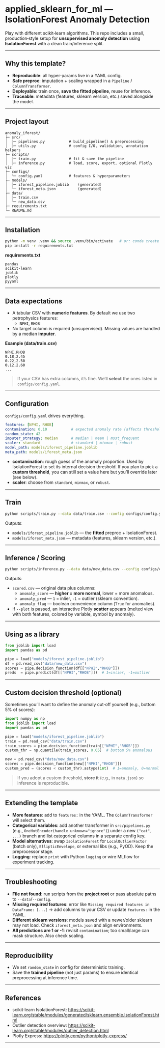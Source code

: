 # applied_sklearn_for_ml — IsolationForest Anomaly Detection

Play with different scikit‑learn algorithms. This repo includes a small, production‑style setup for **unsupervised anomaly detection** using **IsolationForest** with a clean train/inference split.

---

## Why this template?
- **Reproducible**: all hyper‑params live in a YAML config.
- **Safe preproc**: imputation + scaling wrapped in a `Pipeline` / `ColumnTransformer`.
- **Deployable**: train once, **save the fitted pipeline**, reuse for inference.
- **Traceable**: metadata (features, sklearn version, etc.) saved alongside the model.

---

## Project layout
```
anomaly_iforest/
├─ src/
│  ├─ pipelines.py           # build_pipeline() & preprocessing
│  ├─ utils.py               # config I/O, validation, annotation helpers
├─ scripts/
│  ├─ train.py               # fit & save the pipeline
│  ├─ inference.py           # load, score, export, optional Plotly viz
├─ configs/
│  └─ config.yaml            # features & hyperparameters
├─ models/
│  ├─ iforest_pipeline.joblib    (generated)
│  └─ iforest_meta.json          (generated)
├─ data/
│  ├─ train.csv
│  └─ new_data.csv
├─ requirements.txt
└─ README.md
```

---

## Installation
```bash
python -m venv .venv && source .venv/bin/activate   # or: conda create -n iforest python=3.11
pip install -r requirements.txt
```

**requirements.txt**
```
pandas
scikit-learn
joblib
plotly
pyyaml
```

---

## Data expectations
- A tabular CSV with **numeric features**. By default we use two petrophysics features:
  - `NPHI`, `RHOB`
- No target column is required (unsupervised). Missing values are handled by a median **imputer**.

**Example (data/train.csv)**
```csv
NPHI,RHOB
0.18,2.45
0.22,2.50
0.12,2.60
...
```

> If your CSV has extra columns, it’s fine. We’ll **select** the ones listed in `configs/config.yaml`.

---

## Configuration
`configs/config.yaml` drives everything.

```yaml
features: [NPHI, RHOB]
contamination: 0.10           # expected anomaly rate (affects threshold)
random_state: 42
imputer_strategy: median      # median | mean | most_frequent
scaler: standard              # standard | minmax | robust
model_path: models/iforest_pipeline.joblib
meta_path: models/iforest_meta.json
```

- **contamination**: rough guess of the anomaly proportion. Used by IsolationForest to set its internal decision threshold. If you plan to pick a **custom threshold**, you can still set a value here but you’ll override later (see below).
- **scaler**: choose from `standard`, `minmax`, or `robust`.

---

## Train
```bash
python scripts/train.py --data data/train.csv --config configs/config.yaml
```
Outputs:
- `models/iforest_pipeline.joblib` — the **fitted** preproc + IsolationForest.
- `models/iforest_meta.json` — metadata (features, sklearn version, etc.).

---

## Inference / Scoring
```bash
python scripts/inference.py --data data/new_data.csv --config configs/config.yaml --out scored.csv --plot
```
Outputs:
- `scored.csv` — original data plus columns:
  - `anomaly_score` — **higher = more normal**, lower = more anomalous.
  - `anomaly_pred`  — `1` = inlier, `-1` = outlier (sklearn convention).
  - `anomaly_flag`  — boolean convenience column (`True` for anomalies).
- If `--plot` is passed, an interactive Plotly **scatter** appears (melted view with both features, colored by variable, symbol by anomaly).

---

## Using as a library
```python
from joblib import load
import pandas as pd

pipe = load("models/iforest_pipeline.joblib")
df = pd.read_csv("data/new_data.csv")
scores = pipe.decision_function(df[["NPHI","RHOB"]])
preds  = pipe.predict(df[["NPHI","RHOB"]])  # 1=inlier, -1=outlier
```

---

## Custom decision threshold (optional)
Sometimes you’ll want to define the anomaly cut‑off yourself (e.g., bottom 5% of scores):

```python
import numpy as np
from joblib import load
import pandas as pd

pipe = load("models/iforest_pipeline.joblib")
train = pd.read_csv("data/train.csv")
train_scores = pipe.decision_function(train[["NPHI","RHOB"]])
custom_thr = np.quantile(train_scores, 0.05)  # bottom 5% anomalous

new = pd.read_csv("data/new_data.csv")
scores = pipe.decision_function(new[["NPHI","RHOB"]])
custom_pred = (scores < custom_thr).astype(int)  # 1=anomaly, 0=normal
```

> If you adopt a custom threshold, **store it** (e.g., in `meta.json`) so inference is reproducible.

---

## Extending the template
- **More features**: add to `features:` in the YAML. The `ColumnTransformer` will select them.
- **Categorical variables**: add another transformer in `src/pipelines.py` (e.g., `OneHotEncoder(handle_unknown="ignore")`) under a new `("cat", ...)` branch and list categorical columns in a separate config key.
- **Model alternatives**: swap `IsolationForest` for `LocalOutlierFactor` (batch only), `EllipticEnvelope`, or external libs (e.g., PyOD). Keep the preprocessor stage.
- **Logging**: replace `print` with Python `logging` or wire MLflow for experiment tracking.

---

## Troubleshooting
- **File not found**: run scripts from the **project root** or pass absolute paths to `--data`/`--config`.
- **Missing required features**: error like `Missing required features in DataFrame: [...]` → add columns to your CSV or update `features:` in the YAML.
- **Different sklearn versions**: models saved with a newer/older sklearn may not load. Check `iforest_meta.json` and align environments.
- **All predictions are 1 or -1**: revisit `contamination`; too small/large can mask structure. Also check scaling.

---

## Reproducibility
- We set `random_state` in config for deterministic training.
- Save the **trained pipeline** (not just params) to ensure identical preprocessing at inference time.

---

## References
- scikit‑learn IsolationForest: https://scikit-learn.org/stable/modules/generated/sklearn.ensemble.IsolationForest.html
- Outlier detection overview: https://scikit-learn.org/stable/modules/outlier_detection.html
- Plotly Express: https://plotly.com/python/plotly-express/

---

